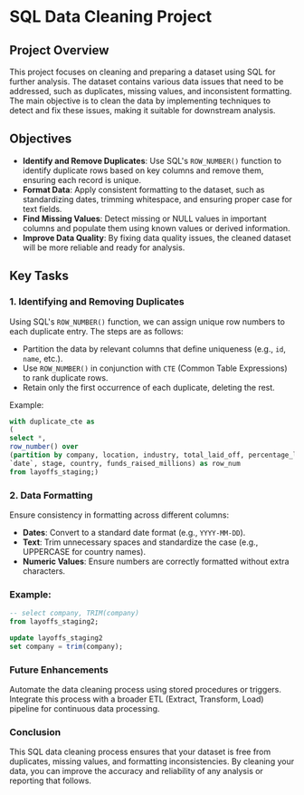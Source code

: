 # SQL Data Cleaning Project

## Project Overview

This project focuses on cleaning and preparing a dataset using SQL for further analysis. The dataset contains various data issues that need to be addressed, such as duplicates, missing values, and inconsistent formatting. The main objective is to clean the data by implementing techniques to detect and fix these issues, making it suitable for downstream analysis.

## Objectives

- **Identify and Remove Duplicates**: Use SQL's `ROW_NUMBER()` function to identify duplicate rows based on key columns and remove them, ensuring each record is unique.
- **Format Data**: Apply consistent formatting to the dataset, such as standardizing dates, trimming whitespace, and ensuring proper case for text fields.
- **Find Missing Values**: Detect missing or NULL values in important columns and populate them using known values or derived information.
- **Improve Data Quality**: By fixing data quality issues, the cleaned dataset will be more reliable and ready for analysis.

## Key Tasks

### 1. Identifying and Removing Duplicates
Using SQL's `ROW_NUMBER()` function, we can assign unique row numbers to each duplicate entry. The steps are as follows:
- Partition the data by relevant columns that define uniqueness (e.g., `id`, `name`, etc.).
- Use `ROW_NUMBER()` in conjunction with `CTE` (Common Table Expressions) to rank duplicate rows.
- Retain only the first occurrence of each duplicate, deleting the rest.

Example:
```sql
with duplicate_cte as 
(
select *,
row_number() over
(partition by company, location, industry, total_laid_off, percentage_laid_off, 
`date`, stage, country, funds_raised_millions) as row_num
from layoffs_staging;)
```
### 2. Data Formatting

Ensure consistency in formatting across different columns:

- **Dates**: Convert to a standard date format (e.g., `YYYY-MM-DD`).
- **Text**: Trim unnecessary spaces and standardize the case (e.g., UPPERCASE for country names).
- **Numeric Values**: Ensure numbers are correctly formatted without extra characters.

### Example:

```sql
-- select company, TRIM(company)
from layoffs_staging2;

update layoffs_staging2
set company = trim(company);
```
### Future Enhancements
Automate the data cleaning process using stored procedures or triggers.
Integrate this process with a broader ETL (Extract, Transform, Load) pipeline for continuous data processing.

### Conclusion
This SQL data cleaning process ensures that your dataset is free from duplicates, missing values, and formatting inconsistencies. By cleaning your data, you can improve the accuracy and reliability of any analysis or reporting that follows.

